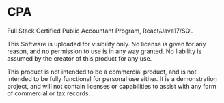 # CPA
Full Stack Certified Public Accountant Program, React/Java17/SQL

This Software is uploaded for visibility only. No license is given for any reason, and no permission to use is in any way granted. No liability is assumed by the creator of this product for any use.

This product is not intended to be a commercial product, and is not intended to be fully functional for personal use either. It is a demonstration project, and will not contain licenses or capabilities to assist with any form of commercial or tax records.
